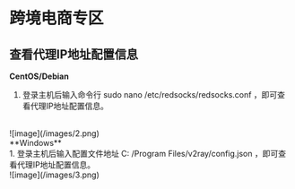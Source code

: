# 跨境电商专区

## 查看代理IP地址配置信息
**CentOS/Debian**
<br>
1. 登录主机后输入命令行 sudo nano /etc/redsocks/redsocks.conf ，即可查看代理IP地址配置信息。
<br>
![image](/images/2.png)
<br>
**Windows**
<br>
1. 登录主机后输入配置文件地址 C: /Program Files/v2ray/config.json ，即可查看代理IP地址配置信息。
<br>
![image](/images/3.png)
